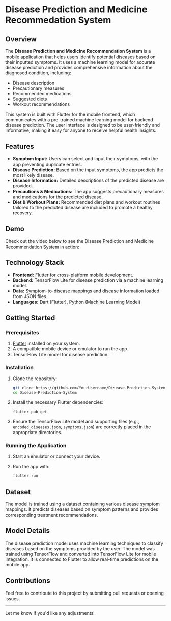 # Disease Prediction and Medicine Recommedation System

## Overview

The **Disease Prediction and Medicine Recommendation System** is a mobile application that helps users identify potential diseases based on their inputted symptoms. It uses a machine learning model for accurate disease prediction and provides comprehensive information about the diagnosed condition, including:
- Disease description
- Precautionary measures
- Recommended medications
- Suggested diets
- Workout recommendations

This system is built with Flutter for the mobile frontend, which communicates with a pre-trained machine learning model for backend disease prediction. The user interface is designed to be user-friendly and informative, making it easy for anyone to receive helpful health insights.

## Features

- **Symptom Input:** Users can select and input their symptoms, with the app preventing duplicate entries.
- **Disease Prediction:** Based on the input symptoms, the app predicts the most likely disease.
- **Disease Information:** Detailed descriptions of the predicted disease are provided.
- **Precautions & Medications:** The app suggests precautionary measures and medications for the predicted disease.
- **Diet & Workout Plans:** Recommended diet plans and workout routines tailored to the predicted disease are included to promote a healthy recovery.

## Demo
Check out the video below to see the Disease Prediction and Medicine Recommendation System in action:

## Technology Stack

- **Frontend:** Flutter for cross-platform mobile development.
- **Backend:** TensorFlow Lite for disease prediction via a machine learning model.
- **Data:** Symptom-to-disease mappings and disease information loaded from JSON files.
- **Languages:** Dart (Flutter), Python (Machine Learning Model)

## Getting Started

### Prerequisites

1. [Flutter](https://flutter.dev/docs/get-started/install) installed on your system.
2. A compatible mobile device or emulator to run the app.
3. TensorFlow Lite model for disease prediction.

### Installation

1. Clone the repository:

   ```bash
   git clone https://github.com/YourUsername/Disease-Prediction-System.git
   cd Disease-Prediction-System
   ```

2. Install the necessary Flutter dependencies:

   ```bash
   flutter pub get
   ```

3. Ensure the TensorFlow Lite model and supporting files (e.g., `encoded_diseases.json`, `symptoms.json`) are correctly placed in the appropriate directories.

### Running the Application

1. Start an emulator or connect your device.
2. Run the app with:

   ```bash
   flutter run
   ```

## Dataset

The model is trained using a dataset containing various disease symptom mappings. It predicts diseases based on symptom patterns and provides corresponding treatment recommendations.

## Model Details

The disease prediction model uses machine learning techniques to classify diseases based on the symptoms provided by the user. The model was trained using TensorFlow and converted into TensorFlow Lite for mobile integration. It is connected to Flutter to allow real-time predictions on the mobile app.

## Contributions

Feel free to contribute to this project by submitting pull requests or opening issues. 

---

Let me know if you'd like any adjustments!